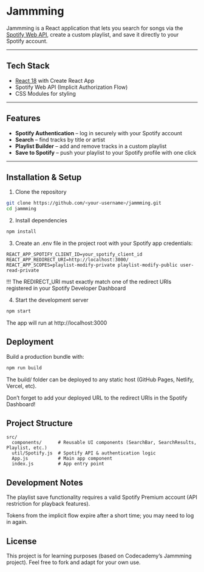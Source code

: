 # Jammming 

Jammming is a React application that lets you search for songs via the [Spotify Web API](https://developer.spotify.com/documentation/web-api/), create a custom playlist, and save it directly to your Spotify account.

---

## Tech Stack
- [React 18](https://react.dev/) with Create React App
- Spotify Web API (Implicit Authorization Flow)
- CSS Modules for styling

---

## Features
- **Spotify Authentication** – log in securely with your Spotify account  
- **Search** – find tracks by title or artist  
- **Playlist Builder** – add and remove tracks in a custom playlist  
- **Save to Spotify** – push your playlist to your Spotify profile with one click  

---

## Installation & Setup

1. Clone the repository
```bash
git clone https://github.com/<your-username>/jammming.git
cd jammming
```

2. Install dependencies
```bash
npm install
```

3. Create an .env file in the project root with your Spotify app credentials:
```env
REACT_APP_SPOTIFY_CLIENT_ID=your_spotify_client_id
REACT_APP_REDIRECT_URI=http://localhost:3000/
REACT_APP_SCOPES=playlist-modify-private playlist-modify-public user-read-private
```
!!! The REDIRECT_URI must exactly match one of the redirect URIs registered in your Spotify Developer Dashboard

4. Start the development server
```bash
npm start
```

The app will run at http://localhost:3000


## Deployment

Build a production bundle with:

```bash
npm run build
```

The build/ folder can be deployed to any static host (GitHub Pages, Netlify, Vercel, etc).

Don’t forget to add your deployed URL to the redirect URIs in the Spotify Dashboard!

## Project Structure

```text
src/
  components/      # Reusable UI components (SearchBar, SearchResults, Playlist, etc.)
  util/Spotify.js  # Spotify API & authentication logic
  App.js           # Main app component
  index.js         # App entry point
```

## Development Notes

The playlist save functionality requires a valid Spotify Premium account (API restriction for playback features).

Tokens from the implicit flow expire after a short time; you may need to log in again.

## License

This project is for learning purposes (based on Codecademy’s Jammming project).
Feel free to fork and adapt for your own use.
